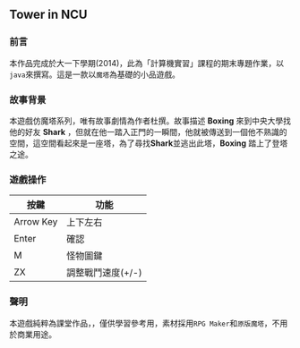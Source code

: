 ## Tower in NCU

### 前言
本作品完成於大一下學期(2014)，此為「計算機實習」課程的期末專題作業，以`java`來撰寫。這是一款以`魔塔`為基礎的小品遊戲。

### 故事背景
本遊戲仿魔塔系列，唯有故事劇情為作者杜撰。故事描述 **Boxing** 來到中央大學找他的好友 **Shark** ，但就在他一踏入正門的一瞬間，他就被傳送到一個他不熟識的空間，這空間看起來是一座塔，為了尋找**Shark**並逃出此塔，**Boxing** 踏上了登塔之途。

### 遊戲操作
|按鍵|功能|
|------|-------|
|Arrow Key|上下左右|
|Enter|確認|
|M|怪物圖鍵|
|ZX|調整戰鬥速度(+/-)|

### 聲明
本遊戲純粹為課堂作品，，僅供學習參考用，素材採用`RPG Maker`和`原版魔塔`，不用於商業用途。